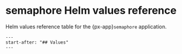 ```{px-app-values} semaphore
```

# semaphore Helm values reference

Helm values reference table for the {px-app}`semaphore` application.

```{include} ../../../services/semaphore/README.md
---
start-after: "## Values"
---
```
